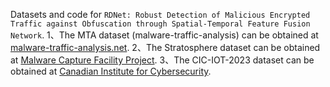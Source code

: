 Datasets and code for `RDNet: Robust Detection of Malicious Encrypted Traffic against Obfuscation through Spatial-Temporal Feature Fusion Network`.
1、The MTA dataset (malware-traffic-analysis) can be obtained at [malware-traffic-analysis.net](https://www.malware-traffic-analysis.net/index.html).
2、The Stratosphere dataset can be obtained at [Malware Capture Facility Project]( https://www.stratosphereips.org/datasets-malware).
3、The CIC-IOT-2023 dataset can be obtained at [Canadian Institute for Cybersecurity]( https://www.unb.ca/cic/datasets/iotdataset-2023.html).
